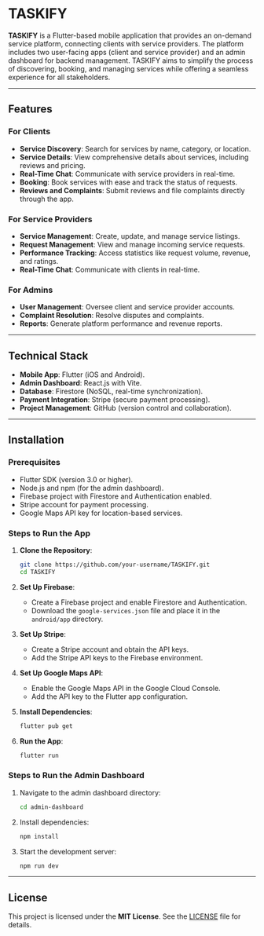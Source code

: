 # **TASKIFY**

**TASKIFY** is a Flutter-based mobile application that provides an on-demand service platform, connecting clients with service providers. The platform includes two user-facing apps (client and service provider) and an admin dashboard for backend management. TASKIFY aims to simplify the process of discovering, booking, and managing services while offering a seamless experience for all stakeholders.

---

## **Features**

### **For Clients**
- **Service Discovery**: Search for services by name, category, or location.  
- **Service Details**: View comprehensive details about services, including reviews and pricing.  
- **Real-Time Chat**: Communicate with service providers in real-time.  
- **Booking**: Book services with ease and track the status of requests.  
- **Reviews and Complaints**: Submit reviews and file complaints directly through the app.  

### **For Service Providers**
- **Service Management**: Create, update, and manage service listings.  
- **Request Management**: View and manage incoming service requests.  
- **Performance Tracking**: Access statistics like request volume, revenue, and ratings.  
- **Real-Time Chat**: Communicate with clients in real-time.  

### **For Admins**
- **User Management**: Oversee client and service provider accounts.  
- **Complaint Resolution**: Resolve disputes and complaints.  
- **Reports**: Generate platform performance and revenue reports.  

---

## **Technical Stack**
- **Mobile App**: Flutter (iOS and Android).  
- **Admin Dashboard**: React.js with Vite.  
- **Database**: Firestore (NoSQL, real-time synchronization).  
- **Payment Integration**: Stripe (secure payment processing).  
- **Project Management**: GitHub (version control and collaboration).  

---

## **Installation**

### **Prerequisites**
- Flutter SDK (version 3.0 or higher).  
- Node.js and npm (for the admin dashboard).  
- Firebase project with Firestore and Authentication enabled.  
- Stripe account for payment processing.  
- Google Maps API key for location-based services.  

### **Steps to Run the App**
1. **Clone the Repository**:
   ```bash
   git clone https://github.com/your-username/TASKIFY.git
   cd TASKIFY
   ```

2. **Set Up Firebase**:
   - Create a Firebase project and enable Firestore and Authentication.  
   - Download the `google-services.json` file and place it in the `android/app` directory.  

3. **Set Up Stripe**:
   - Create a Stripe account and obtain the API keys.  
   - Add the Stripe API keys to the Firebase environment.  

4. **Set Up Google Maps API**:
   - Enable the Google Maps API in the Google Cloud Console.  
   - Add the API key to the Flutter app configuration.  

5. **Install Dependencies**:
   ```bash
   flutter pub get
   ```

6. **Run the App**:
   ```bash
   flutter run
   ```

### **Steps to Run the Admin Dashboard**
1. Navigate to the admin dashboard directory:
   ```bash
   cd admin-dashboard
   ```

2. Install dependencies:
   ```bash
   npm install
   ```

3. Start the development server:
   ```bash
   npm run dev
   ```

---

## **License**
This project is licensed under the **MIT License**. See the [LICENSE](LICENSE) file for details.
